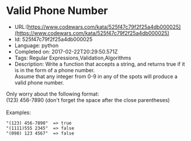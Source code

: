 # Valid Phone Number

 - URL:[https://www.codewars.com/kata/525f47c79f2f25a4db000025](https://www.codewars.com/kata/525f47c79f2f25a4db000025)
 - Id: 525f47c79f2f25a4db000025
 - Language: python
 - Completed on: 2017-02-22T20:29:50.571Z
 - Tags: Regular Expressions,Validation,Algorithms
 - Description:
Write a function that accepts a string, and returns true if it is in the form of a phone number. <br/>Assume that any integer from 0-9 in any of the spots will produce a valid phone number.<br/>

Only worry about the following format:<br/>
(123) 456-7890   (don't forget the space after the close parentheses) <br/> <br/>
Examples:

```
"(123) 456-7890"  => true
"(1111)555 2345"  => false
"(098) 123 4567"  => false
```

